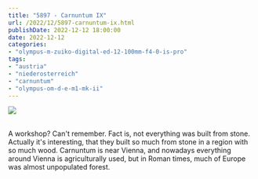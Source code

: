 ```yaml
---
title: "5897 - Carnuntum IX"
url: /2022/12/5897-carnuntum-ix.html
publishDate: 2022-12-12 18:00:00
date: 2022-12-12
categories:
- "olympus-m-zuiko-digital-ed-12-100mm-f4-0-is-pro"
tags:
- "austria"
- "niederosterreich"
- "carnuntum"
- "olympus-om-d-e-m1-mk-ii"
---
```

<div class="container">
<div class="center"><a target="_blank" href="https://d25zfm9zpd7gm5.cloudfront.net/1200x1200/2019/20190922_094236_lr.jpg"><img class="webfeedsFeaturedVisual" src="https://d25zfm9zpd7gm5.cloudfront.net/0600x0600/2019/20190922_094236_lr.jpg" /></a></div>
</div>
<br />

A workshop? Can't remember. Fact is, not everything was
built from stone. Actually it's interesting, that they built
so much from stone in a region with so much wood. Carnuntum
is near Vienna, and nowadays everything around Vienna is
agriculturally used, but in Roman times, much of Europe was
almost unpopulated forest.
